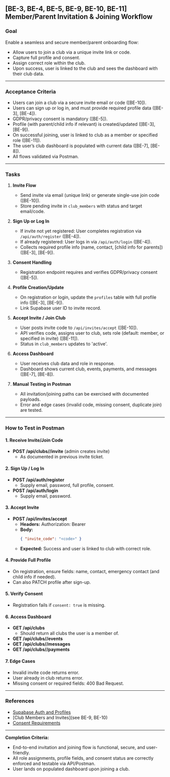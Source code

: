 ## [BE-3, BE-4, BE-5, BE-9, BE-10, BE-11] Member/Parent Invitation & Joining Workflow

### Goal

Enable a seamless and secure member/parent onboarding flow:

- Allow users to join a club via a unique invite link or code.
- Capture full profile and consent.
- Assign correct role within the club.
- Upon success, user is linked to the club and sees the dashboard with their club data.

---

### Acceptance Criteria

- Users can join a club via a secure invite email or code ([BE-10]).
- Users can sign up or log in, and must provide required profile data ([BE-3], [BE-4]).
- GDPR/privacy consent is mandatory ([BE-5]).
- Profile (with parent/child info if relevant) is created/updated ([BE-3], [BE-9]).
- On successful joining, user is linked to club as a member or specified role ([BE-11]).
- The user’s club dashboard is populated with current data ([BE-7], [BE-8]).
- All flows validated via Postman.

---

### Tasks

1. **Invite Flow**

   - Send invite via email (unique link) or generate single-use join code ([BE-10]).
   - Store pending invite in `club_members` with status and target email/code.

2. **Sign Up or Log In**

   - If invite not yet registered: User completes registration via `/api/auth/register` ([BE-4]).
   - If already registered: User logs in via `/api/auth/login` ([BE-4]).
   - Collects required profile info (name, contact, [child info for parents]) ([BE-3], [BE-9]).

3. **Consent Handling**

   - Registration endpoint requires and verifies GDPR/privacy consent ([BE-5]).

4. **Profile Creation/Update**

   - On registration or login, update the `profiles` table with full profile info ([BE-3], [BE-9]).
   - Link Supabase user ID to invite record.

5. **Accept Invite / Join Club**

   - User posts invite code to `/api/invites/accept` ([BE-10]).
   - API verifies code, assigns user to club, sets role (default: member, or specified in invite) ([BE-11]).
   - Status in `club_members` updates to 'active'.

6. **Access Dashboard**

   - User receives club data and role in response.
   - Dashboard shows current club, events, payments, and messages ([BE-7], [BE-8]).

7. **Manual Testing in Postman**

   - All invitation/joining paths can be exercised with documented payloads.
   - Error and edge cases (invalid code, missing consent, duplicate join) are tested.

---

### How to Test in Postman

#### 1. Receive Invite/Join Code

- **POST /api/clubs/<clubId>/invite** (admin creates invite)
  - As documented in previous invite ticket.

#### 2. Sign Up / Log In

- **POST /api/auth/register**
  - Supply email, password, full profile, consent.
- **POST /api/auth/login**
  - Supply email, password.

#### 3. Accept Invite

- **POST /api/invites/accept**
  - **Headers:** Authorization: Bearer <user-jwt>
  - **Body:**
    ```json
    { "invite_code": "<code>" }
    ```
  - **Expected:** Success and user is linked to club with correct role.

#### 4. Provide Full Profile

- On registration, ensure fields: name, contact, emergency contact (and child info if needed).
- Can also PATCH profile after sign-up.

#### 5. Verify Consent

- Registration fails if `consent: true` is missing.

#### 6. Access Dashboard

- **GET /api/clubs**
  - Should return all clubs the user is a member of.
- **GET /api/clubs/<clubId>/events**
- **GET /api/clubs/<clubId>/messages**
- **GET /api/clubs/<clubId>/payments**

#### 7. Edge Cases

- Invalid invite code returns error.
- User already in club returns error.
- Missing consent or required fields: 400 Bad Request.

---

### References

- [Supabase Auth and Profiles](https://supabase.com/docs/guides/auth)
- [Club Members and Invites](see BE-9, BE-10)
- [Consent Requirements](https://gdpr.eu/what-is-consent/)

---

**Completion Criteria:**

- End-to-end invitation and joining flow is functional, secure, and user-friendly.
- All role assignments, profile fields, and consent status are correctly enforced and testable via API/Postman.
- User lands on populated dashboard upon joining a club.
